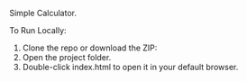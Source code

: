 Simple Calculator.

To Run Locally: 
1. Clone the repo or download the ZIP:
2. Open the project folder.
3. Double-click index.html to open it in your default browser.

